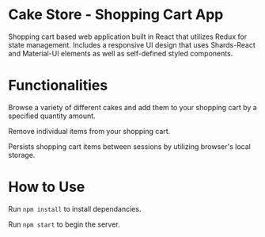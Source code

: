 <h1>Cake Store - Shopping Cart App</h1>

Shopping cart based web application built in React that utilizes Redux for state management. Includes a responsive UI design that uses Shards-React and Material-UI elements as well as self-defined styled components.

<h1>Functionalities</h1>

Browse a variety of different cakes and add them to your shopping cart by a specified quantity amount.

Remove individual items from your shopping cart.

Persists shopping cart items between sessions by utilizing browser's local storage.

<h1>How to Use</h1>

Run `npm install` to install dependancies.

Run `npm start` to begin the server.